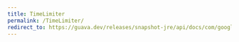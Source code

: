 ```yaml
---
title: TimeLimiter
permalink: /TimeLimiter/
redirect_to: https://guava.dev/releases/snapshot-jre/api/docs/com/google/common/util/concurrent/TimeLimiter.html
---
```

